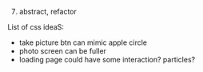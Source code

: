 7. abstract, refactor

List of css ideaS:
- take picture btn can mimic apple circle
- photo screen can be fuller
- loading page could have some interaction? particles?
